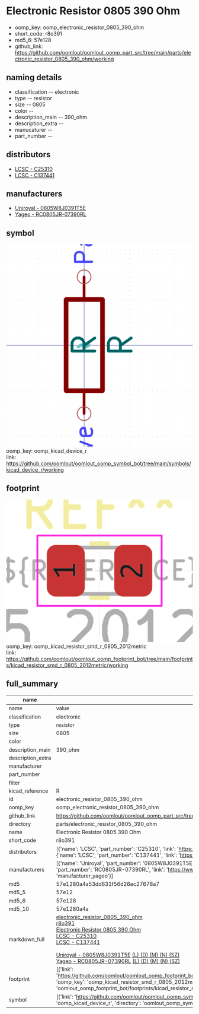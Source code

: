 # Electronic Resistor 0805 390 Ohm

  
* oomp_key: oomp_electronic_resistor_0805_390_ohm 
* short_code: r8o391
* md5_6: 57e128  
* github_link: https://github.com/oomlout/oomlout_oomp_part_src/tree/main/parts/electronic_resistor_0805_390_ohm/working  
## naming details
* classification -- electronic
* type -- resistor
* size -- 0805
* color -- 
* description_main -- 390_ohm
* description_extra -- 
* manucaturer -- 
* part_number -- 

## distributors
* [LCSC - C25310](https://lcsc.com/product-detail/C25310.html)  
* [LCSC - C137441](https://lcsc.com/product-detail/C137441.html)  

## manufacturers
* [Uniroyal - 0805W8J0391T5E]()  
* [Yageo - RC0805JR-07390RL](https://www.yageo.com/en/Chart/Download/pdf/RC0805JR-07390RL)  

## symbol

![](symbol/0/working/working_600.png)  
oomp_key: oomp_kicad_device_r  
link: https://github.com/oomlout/oomlout_oomp_symbol_bot/tree/main/symbols/kicad_device_r/working  

## footprint

![](footprint/0/working/working_600.png)  
oomp_key: oomp_kicad_resistor_smd_r_0805_2012metric  
link: https://github.com/oomlout/oomlout_oomp_footprint_bot/tree/main/footprints/kicad_resistor_smd_r_0805_2012metric/working  

## full_summary
| name | value | 
| --- | --- | 
| name | value | 
| classification | electronic | 
| type | resistor | 
| size | 0805 | 
| color |  | 
| description_main | 390_ohm | 
| description_extra |  | 
| manufacturer |  | 
| part_number |  | 
| filter |  | 
| kicad_reference | R | 
| id | electronic_resistor_0805_390_ohm | 
| oomp_key | oomp_electronic_resistor_0805_390_ohm | 
| github_link | https://github.com/oomlout/oomlout_oomp_part_src/tree/main/parts/electronic_resistor_0805_390_ohm/working | 
| directory | parts/electronic_resistor_0805_390_ohm | 
| name | Electronic Resistor 0805 390 Ohm | 
| short_code | r8o391 | 
| distributors | [{'name': 'LCSC', 'part_number': 'C25310', 'link': 'https://lcsc.com/product-detail/C25310.html', 'id': 'distributor_lcsc'}, {'name': 'LCSC', 'part_number': 'C137441', 'link': 'https://lcsc.com/product-detail/C137441.html', 'id': 'distributor_lcsc'}] | 
| manufacturers | [{'name': 'Uniroyal', 'part_number': '0805W8J0391T5E', 'link': '', 'id': 'manufacturer_uniroyal'}, {'name': 'Yageo', 'part_number': 'RC0805JR-07390RL', 'link': 'https://www.yageo.com/en/Chart/Download/pdf/RC0805JR-07390RL', 'id': 'manufacturer_yageo'}] | 
| md5 | 57e1280a4a53dd631f56d26ec27678a7 | 
| md5_5 | 57e12 | 
| md5_6 | 57e128 | 
| md5_10 | 57e1280a4a | 
| markdown_full | [electronic_resistor_0805_390_ohm](https://github.com/oomlout/oomlout_oomp_part_src/tree/main/parts/electronic_resistor_0805_390_ohm/working)<br>[r8o391](https://github.com/oomlout/oomlout_oomp_part_src/tree/main/parts/electronic_resistor_0805_390_ohm/working)<br>[Electronic Resistor 0805 390 Ohm](https://github.com/oomlout/oomlout_oomp_part_src/tree/main/parts/electronic_resistor_0805_390_ohm/working)<br>[LCSC - C25310<br>](https://lcsc.com/product-detail/C25310.html)[LCSC - C137441<br>](https://lcsc.com/product-detail/C137441.html)<br>[Uniroyal - 0805W8J0391T5E]() [(L)  ](https://www.lcsc.com/search?q=0805W8J0391T5E)[(D)  ](https://www.digikey.com/en/products?keywords=0805W8J0391T5E)[(M)  ](https://www.mouser.com/Search/Refine?Keyword=0805W8J0391T5E)[(N)  ](https://www.newark.com/search?st=0805W8J0391T5E)[(SZ)  ](https://so.szlcsc.com/global.html?k=0805W8J0391T5E)<br>[Yageo - RC0805JR-07390RL](https://www.yageo.com/en/Chart/Download/pdf/RC0805JR-07390RL) [(L)  ](https://www.lcsc.com/search?q=RC0805JR-07390RL)[(D)  ](https://www.digikey.com/en/products?keywords=RC0805JR-07390RL)[(M)  ](https://www.mouser.com/Search/Refine?Keyword=RC0805JR-07390RL)[(N)  ](https://www.newark.com/search?st=RC0805JR-07390RL)[(SZ)  ](https://so.szlcsc.com/global.html?k=RC0805JR-07390RL)<br> | 
| footprint | [{'link': 'https://github.com/oomlout/oomlout_oomp_footprint_bot/tree/main/foootprntss/kicad_resistor_smd_r_0805_2012metric', 'oomp_key': 'oomp_kicad_resistor_smd_r_0805_2012metric', 'directory': 'oomlout_oomp_footprint_bot/footprints/kicad_resistor_smd_r_0805_2012metric//working/working.kicad_mod'}] | 
| symbol | [{'link': 'https://github.com/oomlout/oomlout_oomp_symbol_bot/tree/main/symbols/kicad_device_r', 'oomp_key': 'oomp_kicad_device_r', 'directory': 'oomlout_oomp_symbol_bot/symbols/kicad_device_r//working/working.kicad_sym'}] | 
